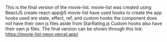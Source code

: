 This is the final version of the movie-list.
movie-list was created using ReactJS create-react-app@5
movie-list have used hooks to create the app
hooks used are state, effect, ref, and custom hooks
the component does not have their own js files aside from StarRating.js
Custom hooks also have their own js files.
The final version can be shown through this link: https://movie-list-neon.vercel.app/
